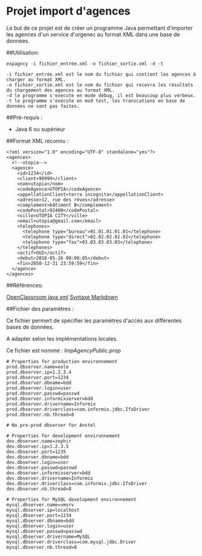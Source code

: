 # Projet import d'agences

Le but de ce projet est de créer un programme Java permettant d'importer les agences d'un service d'urgenec au format XML dans une base de données.

##Utilisation:
```
expagncy -i fichier_entrée.xml -o fichier_sortie.xml -d -t 

-i fichier_entrée.xml est le nom du fichier qui contient les agences à charger au format XML.
-o fichier_sortie.xml est le nom du fichier qui recevra les résultats du chargement des agences au format XML.
-d le programme s'exécute en mode débug, il est beaucoup plus verbeux.
-t le programme s'exécute en mod test, les transcations en base de données ne sont pas faites.
```

##Pré-requis :
- Java 6 ou supérieur

##Format XML reconnu :
```
<?xml version="1.0" encoding="UTF-8" standalone="yes"?>
<agences>
  <!--utopia-->
  <agence>
    <id>1234</id>
    <client>99999</client>
    <nom>utopia</nom>
    <codeAgence>UTOPIA</codeAgence>
    <appellationClient>terra incognita</appellationClient>
    <adresse>12, rue des rèves</adresse>
    <complement>bâtiment B</complement>
    <codePostal>92400</codePostal>
    <ville>UTOPIA CITY</ville>
    <email>utopia@gmail.com</email>
    <telephones>
      <telephone type="bureau">01.01.01.01.01</telephone>
      <telephone type="direct">02.02.02.02.02</telephone>
      <telephone type="fax">03.03.03.03.03</telephone>
    </telephones>
    <actif>OUI</actif>
    <debut>2016-05-16 00:00:05</debut>
    <fin>2050-12-31 23:59:59</fin>
  </agence>
</agences>
```

##Références:

[OpenClassroom java xml](https://openclassrooms.com/courses/structurez-vos-donnees-avec-xml/dom-exemple-d-utilisation-en-java)
[Syntaxe Markdown](https://github.com/adam-p/markdown-here/wiki/Markdown-Cheatsheet)

##Fichier des paramètres : 

Ce fichier permert de spécifier les paramètres d'accès aux différentes bases de données.

A adapter selon les implémentations locales.

Ce fichier est nommé : *ImpAgencyPublic.prop*
```
# Properties for production environnement
prod.dbserver.name=eole
prod.dbserver.ip=1.2.3.4
prod.dbserver.port=1234
prod.dbserver.dbname=bdd
prod.dbserver.login=user
prod.dbserver.passwd=passwd
prod.dbserver.informixserver=bdd
prod.dbserver.drivername=Informix
prod.dbserver.driverclass=com.informix.jdbc.IfxDriver
prod.dbserver.nb.thread=8

# No pre-prod dbserver for Anstel

# Properties for development environnement
dev.dbserver.name=zephir
dev.dbserver.ip=1.2.3.5
dev.dbserver.port=1235
dev.dbserver.dbname=bdd
dev.dbserver.login=user
dev.dbserver.passwd=passwd
dev.dbserver.informixserver=bdd
dev.dbserver.drivername=Informix
dev.dbserver.driverclass=com.informix.jdbc.IfxDriver
dev.dbserver.nb.thread=8

# Properties for MySQL development environnement
mysql.dbserver.name=vmsrv
mysql.dbserver.ip=localhost
mysql.dbserver.port=1234
mysql.dbserver.dbname=bdd
mysql.dbserver.login=user
mysql.dbserver.passwd=passwd
mysql.dbserver.drivername=MySQL
mysql.dbserver.driverclass=com.mysql.jdbc.Driver
mysql.dbserver.nb.thread=8
```

